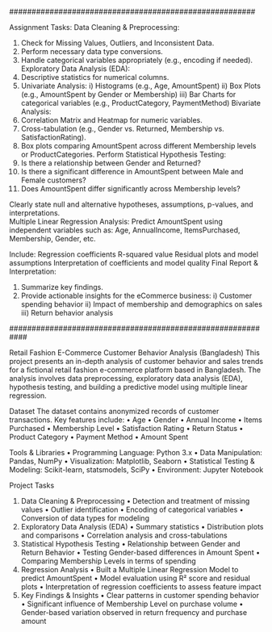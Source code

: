 
#######################################################





Assignment Tasks: 
Data Cleaning & Preprocessing:
1. Check for Missing Values, Outliers, and Inconsistent Data.
2. Perform necessary data type conversions.
3. Handle categorical variables appropriately (e.g., encoding if needed).
Exploratory Data Analysis (EDA):
1. Descriptive statistics for numerical columns.
2. Univariate Analysis:
    i) Histograms (e.g., Age, AmountSpent)
   ii) Box Plots (e.g., AmountSpent by Gender or Membership)
   iii) Bar Charts for categorical variables (e.g., ProductCategory, PaymentMethod)
Bivariate Analysis:
1. Correlation Matrix and Heatmap for numeric variables.
2. Cross-tabulation (e.g., Gender vs. Returned, Membership vs. SatisfactionRating).
3. Box plots comparing AmountSpent across different Membership levels or ProductCategories.
Perform Statistical Hypothesis Testing:
1. Is there a relationship between Gender and Returned?
2. Is there a significant difference in AmountSpent between Male and Female customers? 
3. Does AmountSpent differ significantly across Membership levels?  

  Clearly state null and alternative hypotheses, assumptions, p-values, and interpretations.  
Multiple Linear Regression Analysis:
 Predict AmountSpent using independent variables such as:
 Age, AnnualIncome, ItemsPurchased, Membership, Gender, etc.    

Include:
Regression coefficients
R-squared value
Residual plots and model assumptions
Interpretation of coefficients and model quality
Final Report & Interpretation:
1. Summarize key findings.
2. Provide actionable insights for the eCommerce business:
               i) Customer spending behavior
               ii) Impact of membership and demographics on sales
               iii) Return behavior analysis






############################################################






Retail Fashion E-Commerce Customer Behavior Analysis (Bangladesh)
This project presents an in-depth analysis of customer behavior and sales trends for a fictional retail fashion e-commerce platform based in Bangladesh. The analysis involves data preprocessing, exploratory data analysis (EDA), hypothesis testing, and building a predictive model using multiple linear regression.

Dataset
The dataset contains anonymized records of customer transactions. Key features include:
•	Age
•	Gender
•	Annual Income
•	Items Purchased
•	Membership Level
•	Satisfaction Rating
•	Return Status
•	Product Category
•	Payment Method
•	Amount Spent

Tools & Libraries
•	Programming Language: Python 3.x
•	Data Manipulation: Pandas, NumPy
•	Visualization: Matplotlib, Seaborn
•	Statistical Testing & Modeling: Scikit-learn, statsmodels, SciPy
•	Environment: Jupyter Notebook

Project Tasks
1. Data Cleaning & Preprocessing
•	Detection and treatment of missing values
•	Outlier identification
•	Encoding of categorical variables
•	Conversion of data types for modeling
2. Exploratory Data Analysis (EDA)
•	Summary statistics
•	Distribution plots and comparisons
•	Correlation analysis and cross-tabulations
3. Statistical Hypothesis Testing
•	Relationship between Gender and Return Behavior
•	Testing Gender-based differences in Amount Spent
•	Comparing Membership Levels in terms of spending
4. Regression Analysis
•	Built a Multiple Linear Regression Model to predict AmountSpent
•	Model evaluation using R² score and residual plots
•	Interpretation of regression coefficients to assess feature impact
5. Key Findings & Insights
•	Clear patterns in customer spending behavior
•	Significant influence of Membership Level on purchase volume
•	Gender-based variation observed in return frequency and purchase amount


